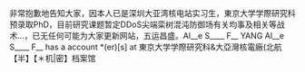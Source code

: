 非常抱歉地告知大家，因本人已是深圳大亚湾核电站实习生，東京大学学際研究科预录取PhD，目前研究课题暂定DDoS尖端栾树混沌防御场有关均事及相关等战术...，已无任何可能为大家更新网站，五运昌盛。Al__e S____ F__ YANG Al__e S____ F__ has a account *(er)[s] at 東京大学学際研究科&大亞灣核電廠(北航【半】【＊机|密】档案馆
